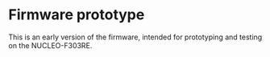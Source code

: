 # Firmware prototype

This is an early version of the firmware, intended for prototyping and testing on the NUCLEO-F303RE.
